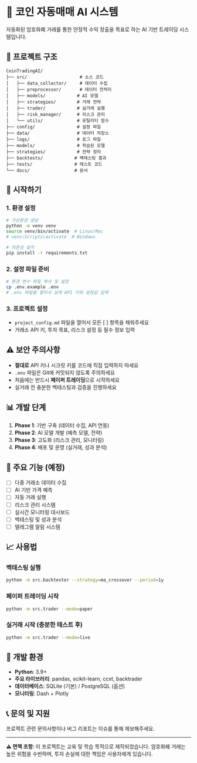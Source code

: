 # 🤖 코인 자동매매 AI 시스템

자동화된 암호화폐 거래를 통한 안정적 수익 창출을 목표로 하는 AI 기반 트레이딩 시스템입니다.

## 📁 프로젝트 구조

```
CoinTradingAI/
├── src/                    # 소스 코드
│   ├── data_collector/     # 데이터 수집
│   ├── preprocessor/       # 데이터 전처리
│   ├── models/            # AI 모델
│   ├── strategies/        # 거래 전략
│   ├── trader/            # 실거래 실행
│   ├── risk_manager/      # 리스크 관리
│   └── utils/             # 유틸리티 함수
├── config/                # 설정 파일
├── data/                  # 데이터 저장소
├── logs/                  # 로그 파일
├── models/                # 학습된 모델
├── strategies/            # 전략 정의
├── backtests/            # 백테스팅 결과
├── tests/                # 테스트 코드
└── docs/                 # 문서
```

## 🚀 시작하기

### 1. 환경 설정
```bash
# 가상환경 생성
python -m venv venv
source venv/bin/activate  # Linux/Mac
# venv\Scripts\activate  # Windows

# 의존성 설치
pip install -r requirements.txt
```

### 2. 설정 파일 준비
```bash
# 환경 변수 파일 복사 및 설정
cp .env.example .env
# .env 파일을 열어서 실제 API 키와 설정값 입력
```

### 3. 프로젝트 설정
- `project_config.md` 파일을 열어서 모든 [ ] 항목을 채워주세요
- 거래소 API 키, 투자 목표, 리스크 설정 등 필수 정보 입력

## ⚠️ 보안 주의사항

- **절대로** API 키나 시크릿 키를 코드에 직접 입력하지 마세요
- `.env` 파일은 Git에 커밋되지 않도록 주의하세요
- 처음에는 반드시 **페이퍼 트레이딩**으로 시작하세요
- 실거래 전 충분한 백테스팅과 검증을 진행하세요

## 📊 개발 단계

1. **Phase 1**: 기반 구축 (데이터 수집, API 연동)
2. **Phase 2**: AI 모델 개발 (예측 모델, 전략)
3. **Phase 3**: 고도화 (리스크 관리, 모니터링)
4. **Phase 4**: 배포 및 운영 (실거래, 성과 분석)

## 🎯 주요 기능 (예정)

- [ ] 다중 거래소 데이터 수집
- [ ] AI 기반 가격 예측
- [ ] 자동 거래 실행
- [ ] 리스크 관리 시스템
- [ ] 실시간 모니터링 대시보드
- [ ] 백테스팅 및 성과 분석
- [ ] 텔레그램 알림 시스템

## 📈 사용법

### 백테스팅 실행
```bash
python -m src.backtester --strategy=ma_crossover --period=1y
```

### 페이퍼 트레이딩 시작
```bash
python -m src.trader --mode=paper
```

### 실거래 시작 (충분한 테스트 후)
```bash
python -m src.trader --mode=live
```

## 🔧 개발 환경

- **Python**: 3.9+
- **주요 라이브러리**: pandas, scikit-learn, ccxt, backtrader
- **데이터베이스**: SQLite (기본) / PostgreSQL (옵션)
- **모니터링**: Dash + Plotly

## 📞 문의 및 지원

프로젝트 관련 문의사항이나 버그 리포트는 이슈를 통해 제보해주세요.

---

**⚠️ 면책 조항**: 이 프로젝트는 교육 및 학습 목적으로 제작되었습니다. 암호화폐 거래는 높은 위험을 수반하며, 투자 손실에 대한 책임은 사용자에게 있습니다.